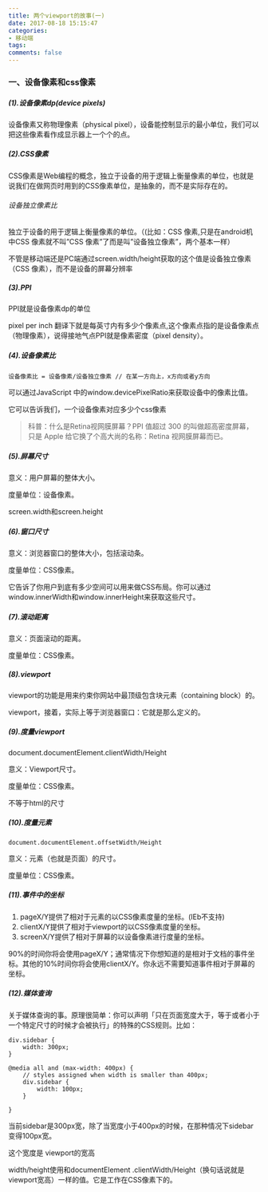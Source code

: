 ```yaml
---
title: 两个viewport的故事(一)
date: 2017-08-18 15:15:47
categories:
- 移动端
tags:
comments: false
---
```


### 一、设备像素和css像素
##### (1).设备像素dp(device pixels)
设备像素又称物理像素（physical pixel），设备能控制显示的最小单位，我们可以把这些像素看作成显示器上一个个的点。

##### (2).CSS像素
CSS像素是Web编程的概念，独立于设备的用于逻辑上衡量像素的单位，也就是说我们在做网页时用到的CSS像素单位，是抽象的，而不是实际存在的。

###### 设备独立像素比
独立于设备的用于逻辑上衡量像素的单位。（(比如：CSS 像素,只是在android机中CSS 像素就不叫”CSS 像素”了而是叫”设备独立像素”，两个基本一样）

不管是移动端还是PC端通过screen.width/height获取的这个值是设备独立像素（CSS 像素），而不是设备的屏幕分辨率

##### (3).PPI
PPI就是设备像素dp的单位

pixel per inch 翻译下就是每英寸内有多少个像素点,这个像素点指的是设备像素点（物理像素），说得接地气点PPI就是像素密度（pixel density）。



##### (4).设备像素比

```
设备像素比 = 设备像素/设备独立像素 // 在某一方向上，x方向或者y方向
```

可以通过JavaScript 中的window.devicePixelRatio来获取设备中的像素比值。

它可以告诉我们，一个设备像素对应多少个css像素



> 科普：什么是Retina视网膜屏幕？PPI 值超过 300 的叫做超高密度屏幕，只是 Apple 给它换了个高大尚的名称：Retina 视网膜屏幕而已。

##### (5).屏幕尺寸
意义：用户屏幕的整体大小。

度量单位：设备像素。

screen.width和screen.height



##### (6).窗口尺寸
意义：浏览器窗口的整体大小，包括滚动条。

度量单位：CSS像素。

它告诉了你用户到底有多少空间可以用来做CSS布局。你可以通过window.innerWidth和window.innerHeight来获取这些尺寸。



##### (7).滚动距离
意义：页面滚动的距离。

度量单位：CSS像素。



##### (8).viewport
viewport的功能是用来约束你网站中最顶级包含块元素（containing block）的。

viewport，接着，实际上等于浏览器窗口：它就是那么定义的。

##### (9).度量viewport
document.documentElement.clientWidth/Height

意义：Viewport尺寸。

度量单位：CSS像素。

不等于html的尺寸



##### (10).度量元素

```
document.documentElement.offsetWidth/Height
```


意义：元素（也就是页面）的尺寸。

度量单位：CSS像素。



##### (11).事件中的坐标
1. pageX/Y提供了相对于元素的以CSS像素度量的坐标。(IEb不支持)
1. clientX/Y提供了相对于viewport的以CSS像素度量的坐标。
1. screenX/Y提供了相对于屏幕的以设备像素进行度量的坐标。


90%的时间你将会使用pageX/Y；通常情况下你想知道的是相对于文档的事件坐标。其他的10%时间你将会使用clientX/Y。你永远不需要知道事件相对于屏幕的坐标。

##### (12).媒体查询
关于媒体查询的事。原理很简单：你可以声明「只在页面宽度大于，等于或者小于一个特定尺寸的时候才会被执行」的特殊的CSS规则。比如：


```
div.sidebar {
    width: 300px;
}

@media all and (max-width: 400px) {
    // styles assigned when width is smaller than 400px;
    div.sidebar {
        width: 100px;
    }

}
```

当前sidebar是300px宽，除了当宽度小于400px的时候，在那种情况下sidebar变得100px宽。

这个宽度是 viewport的宽高

width/height使用和documentElement .clientWidth/Height（换句话说就是viewport宽高）一样的值。它是工作在CSS像素下的。



